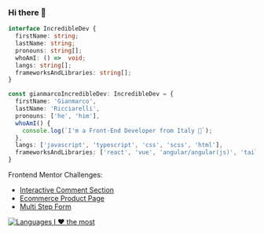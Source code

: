 ### Hi there 👋

```typescript
interface IncredibleDev {
  firstName: string;
  lastName: string;
  pronouns: string[];
  whoAmI: () =>  void;
  langs: string[];
  frameworksAndLibraries: string[];
}

const gianmarcoIncredibleDev: IncredibleDev = {
  firstName: 'Gianmarco',
  lastName: 'Ricciarelli',
  pronouns: ['he', 'him'],
  whoAmI() {
    console.log(`I'm a Front-End Developer from Italy 🍕`);
  },
  langs: ['javascript', 'typescript', 'css', 'scss', 'html'],
  frameworksAndLibraries: ['react', 'vue', 'angular/angular(js)', 'tailwindcss'],
}
```

Frontend Mentor Challenges:
- [Interactive Comment Section](https://github.com/gianmarcoricciarelli/interactive-comments-section)
- [Ecommerce Product Page](https://github.com/gianmarcoricciarelli/ecommerce-product-page)
- [Multi Step Form](https://github.com/gianmarcoricciarelli/multi-step-form)

[![Languages I ❤️ the most](https://github-readme-stats.vercel.app/api/top-langs/?username=gianmarcoricciarelli&theme=gruvbox&layout=compact)](https://github.com/gianmarcoricciarelli/github-readme-stats)
